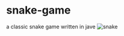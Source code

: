 # snake-game
a classic snake game written in jave 
![snake](https://user-images.githubusercontent.com/51089069/105087130-b56db600-5aa2-11eb-8bd0-be5e99e464dd.png)
